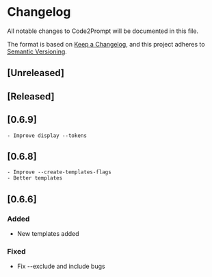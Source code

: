 # Changelog

All notable changes to Code2Prompt will be documented in this file.

The format is based on [Keep a Changelog](https://keepachangelog.com/en/1.0.0/),
and this project adheres to [Semantic Versioning](https://semver.org/spec/v2.0.0.html).

## [Unreleased]

## [Released]

## [0.6.9]
    - Improve display --tokens

## [0.6.8]
    - Improve --create-templates-flags
    - Better templates

## [0.6.6]

### Added
- New templates added

### Fixed
- Fix --exclude and include bugs
